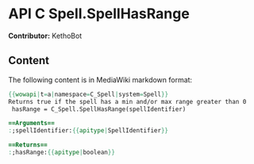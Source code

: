 # API C Spell.SpellHasRange

**Contributor:** KethoBot

## Content

The following content is in MediaWiki markdown format:

```mediawiki
{{wowapi|t=a|namespace=C_Spell|system=Spell}}
Returns true if the spell has a min and/or max range greater than 0
 hasRange = C_Spell.SpellHasRange(spellIdentifier)

==Arguments==
:;spellIdentifier:{{apitype|SpellIdentifier}}

==Returns==
:;hasRange:{{apitype|boolean}}
```